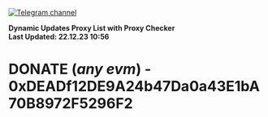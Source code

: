 [![Telegram channel](https://img.shields.io/endpoint?url=https://runkit.io/damiankrawczyk/telegram-badge/branches/master?url=https://t.me/n4z4v0d)](https://t.me/n4z4v0d) 

**Dynamic Updates Proxy List with Proxy Checker**  
**Last Updated: 22.12.23 10:56**

# DONATE (_any evm_) - 0xDEADf12DE9A24b47Da0a43E1bA70B8972F5296F2
